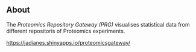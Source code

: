 ## About

The *Proteomics Repository Gateway (PRG)* visualises statistical data from different repositoris of Proteomics experiments.

https://jadianes.shinyapps.io/proteomicsgateway/
